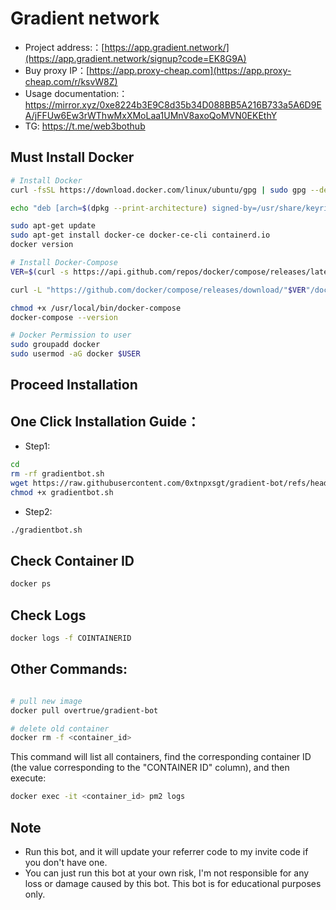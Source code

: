 # Gradient network 

- Project address:：[https://app.gradient.network/](https://app.gradient.network/signup?code=EK8G9A)
- Buy proxy IP：[https://app.proxy-cheap.com](https://app.proxy-cheap.com/r/ksvW8Z)
- Usage documentation:：<https://mirror.xyz/0xe8224b3E9C8d35b34D088BB5A216B733a5A6D9EA/jFFUw6Ew3rWThwMxXMoLaa1UMnV8axoQoMVN0EKEthY>
- TG: <https://t.me/web3bothub>

## Must Install Docker


```bash
# Install Docker
curl -fsSL https://download.docker.com/linux/ubuntu/gpg | sudo gpg --dearmor -o /usr/share/keyrings/docker-archive-keyring.gpg

echo "deb [arch=$(dpkg --print-architecture) signed-by=/usr/share/keyrings/docker-archive-keyring.gpg] https://download.docker.com/linux/ubuntu $(lsb_release -cs) stable" | sudo tee /etc/apt/sources.list.d/docker.list > /dev/null

sudo apt-get update
sudo apt-get install docker-ce docker-ce-cli containerd.io
docker version

# Install Docker-Compose
VER=$(curl -s https://api.github.com/repos/docker/compose/releases/latest | grep tag_name | cut -d '"' -f 4)

curl -L "https://github.com/docker/compose/releases/download/"$VER"/docker-compose-$(uname -s)-$(uname -m)" -o /usr/local/bin/docker-compose

chmod +x /usr/local/bin/docker-compose
docker-compose --version

# Docker Permission to user
sudo groupadd docker
sudo usermod -aG docker $USER
```
## Proceed Installation

## One Click Installation Guide：

- Step1: 
```bash
cd 
rm -rf gradientbot.sh
wget https://raw.githubusercontent.com/0xtnpxsgt/gradient-bot/refs/heads/main/gradientbot.sh
chmod +x gradientbot.sh
```
- Step2: 
```bash
./gradientbot.sh

```

## Check Container ID

```bash
docker ps
```

## Check Logs

```bash
docker logs -f COINTAINERID
```



## Other Commands:
```bash

# pull new image
docker pull overtrue/gradient-bot

# delete old container
docker rm -f <container_id>
```

This command will list all containers, find the corresponding container ID (the value corresponding to the "CONTAINER ID" column), and then execute:

```bash
docker exec -it <container_id> pm2 logs
```

## Note

- Run this bot, and it will update your referrer code to my invite code if you don't have one.
- You can just run this bot at your own risk, I'm not responsible for any loss or damage caused by this bot. This bot is for educational purposes only.





